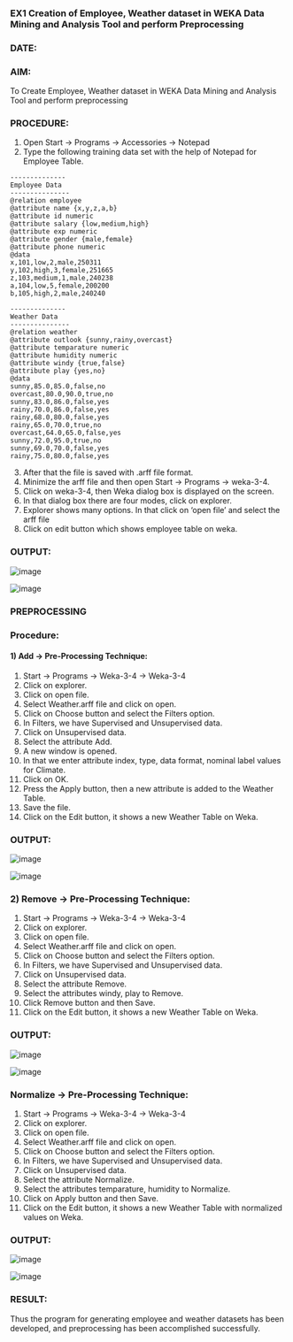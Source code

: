 ### EX1 Creation of Employee, Weather dataset in WEKA Data Mining and Analysis Tool and perform Preprocessing
### DATE: 
### AIM: 
  To Create Employee, Weather dataset in WEKA Data Mining and Analysis Tool and perform preprocessing
### PROCEDURE: 
1) Open Start -> Programs -> Accessories -> Notepad
2) Type the following training data set with the help of Notepad for Employee Table.

```
--------------
Employee Data
---------------
@relation employee
@attribute name {x,y,z,a,b}
@attribute id numeric
@attribute salary {low,medium,high}
@attribute exp numeric
@attribute gender {male,female}
@attribute phone numeric
@data
x,101,low,2,male,250311
y,102,high,3,female,251665
z,103,medium,1,male,240238
a,104,low,5,female,200200
b,105,high,2,male,240240

--------------
Weather Data
---------------
@relation weather
@attribute outlook {sunny,rainy,overcast}
@attribute temparature numeric
@attribute humidity numeric
@attribute windy {true,false}
@attribute play {yes,no}
@data
sunny,85.0,85.0,false,no
overcast,80.0,90.0,true,no
sunny,83.0,86.0,false,yes
rainy,70.0,86.0,false,yes
rainy,68.0,80.0,false,yes
rainy,65.0,70.0,true,no
overcast,64.0,65.0,false,yes
sunny,72.0,95.0,true,no
sunny,69.0,70.0,false,yes
rainy,75.0,80.0,false,yes
```
3) After that the file is saved with .arff file format.
4) Minimize the arff file and then open Start -> Programs -> weka-3-4.
5) Click on weka-3-4, then Weka dialog box is displayed on the screen.
6) In that dialog box there are four modes, click on explorer.
7) Explorer shows many options. In that click on ‘open file’ and select the arff file
8) Click on edit button which shows employee table on weka.

### OUTPUT:

![image](https://github.com/Guruprasad21002001/WDM_EXP1/assets/95342910/19fc37f9-27ff-42e4-9051-1f0c92883d66)

![image](https://github.com/Guruprasad21002001/WDM_EXP1/assets/95342910/f129bad5-cb64-4cd8-b5c5-1f446b93767a)

### PREPROCESSING
### Procedure:
#### 1) Add -> Pre-Processing Technique:
1) Start -> Programs -> Weka-3-4 -> Weka-3-4
2) Click on explorer.
3) Click on open file.
4) Select Weather.arff file and click on open.
5) Click on Choose button and select the Filters option.
6) In Filters, we have Supervised and Unsupervised data.
7) Click on Unsupervised data.
8) Select the attribute Add.
9) A new window is opened.
10) In that we enter attribute index, type, data format, nominal label values for Climate.
11) Click on OK.
12) Press the Apply button, then a new attribute is added to the Weather Table.
13) Save the file.
14) Click on the Edit button, it shows a new Weather Table on Weka.

### OUTPUT:

![image](https://github.com/Guruprasad21002001/WDM_EXP1/assets/95342910/f629236c-5c68-4cf4-9925-e24cdf77a6bd)

![image](https://github.com/Guruprasad21002001/WDM_EXP1/assets/95342910/112b9cd4-b836-41a7-8c69-8792ec503eb9)

### 2) Remove -> Pre-Processing Technique:

1) Start -> Programs -> Weka-3-4 -> Weka-3-4
2) Click on explorer.
3) Click on open file.
4) Select Weather.arff file and click on open.
5) Click on Choose button and select the Filters option.
6) In Filters, we have Supervised and Unsupervised data.
7) Click on Unsupervised data.
8) Select the attribute Remove.
9) Select the attributes windy, play to Remove.
10) Click Remove button and then Save.
11) Click on the Edit button, it shows a new Weather Table on Weka.

### OUTPUT:

![image](https://github.com/Guruprasad21002001/WDM_EXP1/assets/95342910/7594051b-9496-4455-879c-d6dfdf8e21a5)

![image](https://github.com/Guruprasad21002001/WDM_EXP1/assets/95342910/9ecf48ec-ca5e-4e8d-a6b5-3ab4213e7fdc)

### Normalize -> Pre-Processing Technique:

1) Start -> Programs -> Weka-3-4 -> Weka-3-4
2) Click on explorer.
3) Click on open file.
4) Select Weather.arff file and click on open.
5) Click on Choose button and select the Filters option.
6) In Filters, we have Supervised and Unsupervised data.
7) Click on Unsupervised data.
8) Select the attribute Normalize.
9) Select the attributes temparature, humidity to Normalize.
10) Click on Apply button and then Save.
11) Click on the Edit button, it shows a new Weather Table with normalized values on Weka.

### OUTPUT:
![image](https://github.com/Karthikeyan21001828/WDM_EXP1/assets/93427303/bae434bd-e196-4070-98ae-846750257106)

![image](https://github.com/Karthikeyan21001828/WDM_EXP1/assets/93427303/c75aca75-376f-4d25-8142-0b0efc27978f)

### RESULT: 
  Thus the program for generating employee and weather datasets has been developed, and preprocessing has been accomplished successfully.
